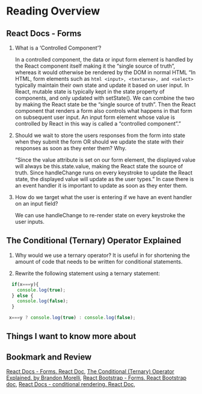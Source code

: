 # Reading Overview

## React Docs - Forms

1. What is a ‘Controlled Component’?

    In a controlled component, the data or input form element is handled by the React component itself making it the “single source of truth”, whereas it would otherwise be rendered by the DOM in normal HTML
    “In HTML, form elements such as ``` html <input>, <textarea>, and <select> ``` typically maintain their own state and update it based on user input. In React, mutable state is typically kept in the state property of components, and only updated with setState().
    We can combine the two by making the React state be the “single source of truth”. Then the React component that renders a form also controls what happens in that form on subsequent user input. An input form element whose value is controlled by React in this way is called a “controlled component”.”

2. Should we wait to store the users responses from the form into state when they submit the form OR should we update the state with their responses as soon as they enter them? Why.

    “Since the value attribute is set on our form element, the displayed value will always be this.state.value, making the React state the source of truth. Since handleChange runs on every keystroke to update the React state, the displayed value will update as the user types.” In case there is an event handler it is important to update as soon as they enter them.
  
3. How do we target what the user is entering if we have an event handler on an input field?

    We can use handleChange to re-render state on every keystroke the user inputs.

## The Conditional (Ternary) Operator Explained

1. Why would we use a ternary operator?
    It is useful in for shortening the amount of code that needs to be written for conditional statements.

2. Rewrite the following statement using a ternary statement:

```js
  if(x===y){
    console.log(true);
  } else {
    console.log(false);
  }

 x===y ? console.log(true) : console.log(false);
```

## Things I want to know more about

## Bookmark and Review

[React Docs - Forms. React Doc](https://reactjs.org/docs/forms.html),
[The Conditional (Ternary) Operator Explained. by Brandon Morelli](https://codeburst.io/javascript-the-conditional-ternary-operator-explained-cac7218beeff),
[React Bootstrap - Forms. React Bootstrap doc](https://react-bootstrap.github.io/forms/overview/),
[React Docs - conditional rendering. React Doc](https://reactjs.org/docs/conditional-rendering.html),
